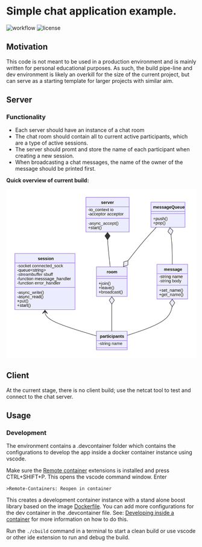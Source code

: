 # Simple chat application example.

![workflow](https://github.com/Deftextra/chat-server/workflows/chat-server%20build/badge.svg)
![license](https://camo.githubusercontent.com/bef6126309622c5d9e6e82cfe41b88a78a8ccf71/68747470733a2f2f696d672e736869656c64732e696f2f6769746875622f6c6963656e73652f686f73706974616c72756e2f686f73706974616c72756e)


## Motivation
This code is not meant to be used in a production environment and is mainly written
for personal educational purposes. As such, the build pipe-line and dev environment
is likely an overkill for the size of the current project, but can serve as a starting template for larger projects with similar aim.

## Server
### Functionality
* Each server should have an instance of a chat room
* The chat room should contain all to current active participants, which are a type of active sessions.
* The server should promt and store the name of each participant when creating a new session.
* When broadcasting a chat messages, the name of the owner of the message should be printed first.


**Quick overview of current build:**

![](./server-class-diagram.svg)


## Client
At the current stage, there is no client build; use the netcat tool to test and connect to the chat server.


## Usage
### Development
The environment contains a .devcontainer folder which contains the configurations to develop the app inside a docker container instance using vscode.

Make sure the [Remote container](https://marketplace.visualstudio.com/items?itemName=ms-vscode-remote.remote-containers) extensions is installed and press CTRL+SHIFT+P.
This opens the vscode command window. Enter 
```vscode
>Remote-Containers: Reopen in container
```
This creates a development container instance with a stand alone boost library based on the 
image [Dockerfile](Dockerfile). You can add more configurations for the dev container in the 
.devcontainer file. See: [Developing inside a container](https://code.visualstudio.com/docs/remote/container) for more information on how to do this.

Run the ``./cbuild`` command in a terminal to start a clean build or use vscode or other ide 
extension to run and debug the build.